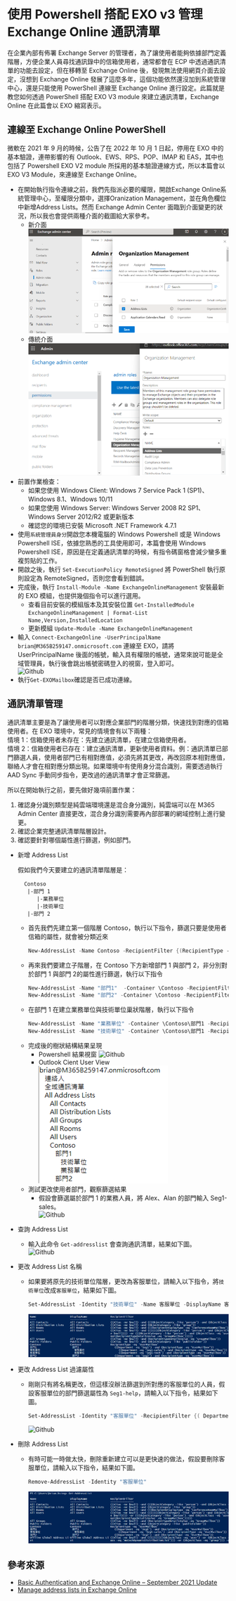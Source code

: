 # 使用 Powershell 搭配 EXO v3 管理 Exchange Online 通訊清單

在企業內部有佈署 Exchange Server 的管理者，為了讓使用者能夠依據部門定義階層，方便企業人員尋找通訊錄中的信箱使用者，通常都會在 ECP 中透過通訊清單的功能去設定，但在移轉至 Exchange Online 後，發現無法使用網頁介面去設定，沒想到 Exchange Online 發展了這麼多年，這個功能依然還沒加到系統管理中心，還是只能使用 PowerShell 連線至 Exchange Online 進行設定。此篇就是教您如何透過 PowerShell 搭配 EXO V3 module 來建立通訊清單，Exchange Online 在此篇會以 EXO 縮寫表示。<br>

## 連線至 Exchange Online PowerShell

微軟在 2021 年 9 月的時候，公告了在 2022 年 10 月 1 日起，停用在 EXO 中的基本驗證，連帶影響的有 Outlook、EWS、RPS、POP、IMAP 和 EAS，其中也包括了 Powershell EXO V2 module 所採用的基本驗證連線方式，所以本篇會以 EXO V3 Module，來連線至 Exchange Online。<br>

- 在開始執行指令連線之前，我們先指派必要的權限，開啟Exchange Online系統管理中心，至權限分類中，選擇Oranization Management，並在角色欄位中新增Address Lists。然而 Exchange Admin Center 面臨到介面變更的狀況，所以我也會提供兩種介面的截圖給大家參考。<br>
  - 新介面<br>
    ![Github](https://github.com/BrianHsing/Manage-EXO-AddressList/blob/main/images/permissioin-new.png)<br>
  - 傳統介面<br>
    ![Github](https://github.com/BrianHsing/Manage-EXO-AddressList/blob/main/images/permissioin-old.png)<br>
- 前置作業檢查：<br>
  - 如果您使用 Windows Client: Windows 7 Service Pack 1 (SP1)、Windows 8.1、Windows 10/11<br>
  - 如果您使用 Windows Server: Windows Server 2008 R2 SP1、Windows Server 2012/R2 或更新版本<br>
  - 確認您的環境已安裝 Microsoft .NET Framework 4.7.1<br>
- 使用`系統管理員身分`開啟您本機電腦的 Windows Powershell 或是 Windows Powershell ISE，依據您熟悉的工具使用即可，本篇會使用 Windows Powershell ISE，原因是在定義通訊清單的時候，有指令碼窗格會減少蠻多重複剪貼的工作。<br>
- 開啟之後，執行 `Set-ExecutionPolicy RemoteSigned` 將 PowerShell 執行原則設定為 RemoteSigned，否則您會看到錯誤。<br>
- 完成後，執行 `Install-Module -Name ExchangeOnlineManagement` 安裝最新的 EXO 模組，也提供幾個指令可以進行選用。<br>
  - 查看目前安裝的模組版本及其安裝位置 `Get-InstalledModule ExchangeOnlineManagement | Format-List Name,Version,InstalledLocation`<br>
  - 更新模組 `Update-Module -Name ExchangeOnlineManagement`<br>
- 輸入 `Connect-ExchangeOnline -UserPrincipalName brian@M365B259147.onmicrosoft.com` 連線至 EXO，請將 UserPrincipalName 後面的帳號，輸入具有權限的帳號，通常來說可能是全域管理員，執行後會跳出帳號密碼登入的視窗，登入即可。<br>
 ![Github](/https://github.com/BrianHsing/Manage-EXO-AddressList/blob/main/images/login1.png)<br>
- 執行`Get-EXOMailbox`確認是否已成功連線。<br>

## 通訊清單管理

通訊清單主要是為了讓使用者可以對應企業部門的階層分類，快速找到對應的信箱使用者。在 EXO 環境中，常見的情境會有以下兩種：<br>
情境 1：信箱使用者未存在：先建立通訊清單，在建立信箱使用者。<br>
情境 2：信箱使用者已存在：建立通訊清單，更新使用者資料。例：通訊清單已部門篩選人員，使用者部門已有相對應值，必須先將其更改，再改回原本相對應值，聯絡人才會在相對應分類出現。如果環境中有使用身分混合識別，需要透過執行 AAD Sync 手動同步指令，更改過的通訊清單才會正常篩選。<br>

所以在開始執行之前，要先做好幾項前置作業：<br>
1. 確認身分識別類型是純雲端環境還是混合身分識別，純雲端可以在 M365 Admin Center 直接更改，混合身分識別需要再內部部署的網域控制上進行變更。<br>
2. 確認企業完整通訊清單階層設計。<br>
3. 確認要針對哪個屬性進行篩選，例如部門。<br>

- 新增 Address List<br>
  
  假如我們今天要建立的通訊清單階層是：<br>
  ````
    Contoso
     |-部門 1
        |-業務單位
        |-技術單位
     |-部門 2
  ````
    - 首先我們先建立第一個階層 Contoso，執行以下指令，篩選只要是使用者信箱的屬性，就會被分類近來<br>
        ````Powershell
        New-AddressList -Name Contoso -RecipientFilter {(RecipientType -eq 'UserMailbox')}
        ````
    - 再來我們要建立子階層，在 Contoso 下方新增部門 1 與部門 2，非分別對於部門 1 與部門 2的屬性進行篩選，執行以下指令<br>
        ````Powershell
        New-AddressList -Name "部門1"  -Container \Contoso -RecipientFilter {( Department -eq 'Seg1') -and (RecipientType -eq 'UserMailbox')}
        New-AddressList -Name "部門2" -Container \Contoso -RecipientFilter {( Department -eq 'Seg2') -and (RecipientType -eq 'UserMailbox')}
        ````
    - 在部門 1 在建立業務單位與技術單位巢狀階層，執行以下指令<br>
        ````Powershell
        New-AddressList -Name "業務單位" -Container \Contoso\部門1 -RecipientFilter {( Department -eq 'Seg1-sales') -and (RecipientType -eq 'UserMailbox')}
        New-AddressList -Name "技術單位" -Container \Contoso\部門1 -RecipientFilter {( Department -eq 'Seg1-tech') -and (RecipientType -eq 'UserMailbox')}
        ````
    - 完成後的樹狀結構結果呈現<br>
      - Powershell 結果視窗
        ![Github](/https://github.com/BrianHsing/Manage-EXO-AddressList/blob/main/images/new-addresslist.png)<br>
      - Outlook Cient User View<br>
        ![Github](https://github.com/BrianHsing/Manage-EXO-AddressList/blob/main/images/addresslist-outlook-view.png)<br>
    - 測試更改使用者部門，觀察篩選結果<br>
      - 假設會篩選屬於部門 1 的業務人員，將 Alex、Alan 的部門輸入 Seg1-sales。<br>
        ![Github](/https://github.com/BrianHsing/Manage-EXO-AddressList/blob/main/images/address-list-show.png)<br>
- 查詢 Address List<br>
  - 輸入此命令 `Get-addresslist` 會查詢通訊清單，結果如下圖。<br>
    ![Github](/https://github.com/BrianHsing/Manage-EXO-AddressList/blob/main/images/get-address-list.png)<br>
- 更改 Address List 名稱<br>
  - 如果要將原先的技術單位階層，更改為客服單位，請輸入以下指令，將`技術單位`改成`客服單位`，結果如下圖。<br>
    ````Powershell
    Set-AddressList -Identity "技術單位" -Name 客服單位 -DisplayName 客服單位
    ````
    ![Github](https://github.com/BrianHsing/Manage-EXO-AddressList/blob/main/images/set-address-list-name.png)<br>
- 更改 Address List 過濾屬性<br>
  - 剛剛只有將名稱更改，但這樣沒辦法篩選到所對應的客服單位的人員，假設客服單位的部門篩選屬性為 `Seg1-help`，請輸入以下指令，結果如下圖。<br>
    ````Powershell
    Set-AddressList -Identity "客服單位" -RecipientFilter {( Department -eq 'Seg1-help') -and (RecipientType -eq 'UserMailbox')}
    ````
    ![Github](/https://github.com/BrianHsing/Manage-EXO-AddressList/blob/main/images/set-address-list-filter.png)<br>
- 刪除 Address List<br>
  - 有時可能一時做太快，刪除重新建立可以是更快速的做法，假設要刪除客服單位，請輸入以下指令，結果如下圖。<br>
    ````Powershell
    Remove-AddressList -Identity "客服單位"
    ````
    ![Github](https://github.com/BrianHsing/Manage-EXO-AddressList/blob/main/images/remove-address-list.png)<br>

## 參考來源

- [Basic Authentication and Exchange Online – September 2021 Update](https://techcommunity.microsoft.com/t5/exchange-team-blog/basic-authentication-and-exchange-online-september-2021-update/ba-p/2772210)<br>
- [Manage address lists in Exchange Online](https://learn.microsoft.com/en-us/exchange/address-books/address-lists/manage-address-lists)<br>